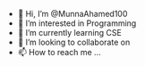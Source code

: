 - 👋 Hi, I’m @MunnaAhamed100
- 👀 I’m interested in Programming 
- 🌱 I’m currently learning CSE
- 💞️ I’m looking to collaborate on 
- 📫 How to reach me ...

<!---
MunnaAhamed100/MunnaAhamed100 is a ✨ special ✨ repository because its `README.md` (this file) appears on your GitHub profile.
You can click the Preview link to take a look at your changes.
--->
